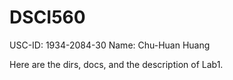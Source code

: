# DSCI560
USC-ID: 1934-2084-30
Name: Chu-Huan Huang

Here are the dirs, docs, and the description of Lab1.
